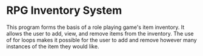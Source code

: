 # RPG Inventory System

This program forms the basis of a role playing game's item inventory. It allows the user to add, view, and remove items from the inventory. The use of for loops makes it possible for the user to add and remove however many instances of the item they would like.